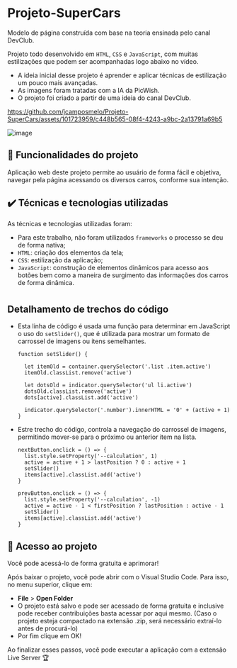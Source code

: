 # Projeto-SuperCars
Modelo de página construída com base na teoria ensinada pelo canal DevClub.

Projeto todo desenvolvido em `HTML`, `CSS` e `JavaScript`, com muitas estilizações que podem ser acompanhadas logo abaixo no vídeo.
- A ideia inicial desse projeto é aprender e aplicar técnicas de estilização um pouco mais avançadas.
- As imagens foram tratadas com a IA da PicWish.
- O projeto foi criado a partir de uma ideia do canal DevClub.

https://github.com/jcamposmelo/Projeto-SuperCars/assets/101723959/c448b565-08f4-4243-a9bc-2a13791a69b5

![image](https://github.com/jcamposmelo/Projeto-SuperCars/assets/101723959/0e34c3e5-6102-48fb-a08c-19e9ee87be7d)

## 🔨 Funcionalidades do projeto

Aplicação web deste projeto permite ao usuário de forma fácil e objetiva, navegar pela página acessando os diversos carros, conforme sua intenção.

## ✔️ Técnicas e tecnologias utilizadas

As técnicas e tecnologias utilizadas foram:

- Para este trabalho, não foram utilizados `frameworks` o processo se deu de forma nativa;
- `HTML`: criação dos elementos da tela;
- `CSS`: estilização da aplicação;
- `JavaScript`: construção de elementos dinâmicos para acesso aos botões bem como a maneira de surgimento das informações dos carros de forma dinâmica.

#
## Detalhamento de trechos do código

- Esta linha de código é usada uma função para determinar em JavaScript o uso do `setSlider()`, que é utilizada para mostrar um formato de carrossel de imagens ou itens semelhantes. 
  
      function setSlider() {
       
        let itemOld = container.querySelector('.list .item.active')
        itemOld.classList.remove('active')
      
        let dotsOld = indicator.querySelector('ul li.active')
        dotsOld.classList.remove('active')
        dots[active].classList.add('active')
      
        indicator.querySelector('.number').innerHTML = '0' + (active + 1)
      }

- Estre trecho do código, controla a navegação do carrossel de imagens, permitindo mover-se para o próximo ou anterior item na lista.

      nextButton.onclick = () => {
        list.style.setProperty('--calculation', 1)
        active = active + 1 > lastPosition ? 0 : active + 1
        setSlider()
        items[active].classList.add('active')
      }
      
      prevButton.onclick = () => {
        list.style.setProperty('--calculation', -1)
        active = active - 1 < firstPosition ? lastPosition : active - 1
        setSlider()
        items[active].classList.add('active')
      }

## 📁 Acesso ao projeto

Você pode acessá-lo de forma gratuita e aprimorar!

Após baixar o projeto, você pode abrir com o Visual Studio Code. Para isso, no menu superior, clique em:

- **File** > **Open Folder**
- O projeto está salvo e pode ser acessado de forma gratuita e inclusive pode receber contribuições basta acessar por aqui mesmo. (Caso o projeto esteja compactado na extensão .zip, será necessário extraí-lo antes de procurá-lo)
- Por fim clique em OK!

Ao finalizar esses passos, você pode executar a aplicação com a extensão Live Server 🏆 


